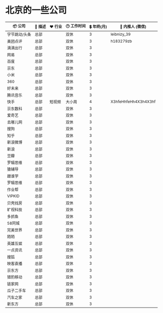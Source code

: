 # 北京的一些公司

<table style="font-size: 12px">
  <thead align="center">
    <tr>
      <th>📦 公司</th>
      <th>📃 描述</th>
      <th>❤️ 行业</th>
      <th>🕑 工作时间</th>
      <th>💲 年终(月) </th>
      <th>👫 内推人 (微信) </th>
    </tr>
  </thead>
  <tbody>
    <tr>
      <td>字节跳动/头条</td>
      <td> 总部  </td>
      <td></td>
      <td>双休</td>
      <td>3</td>
      <td>leibnizy_39</td>
    </tr>
    <tr>
      <td>美团点评</td>
      <td> 总部  </td>
      <td></td>
      <td>双休</td>
      <td>3</td>
      <td>h183279zb</td>
    </tr>
    <tr>
      <td>滴滴出行</td>
      <td> 总部  </td>
      <td></td>
      <td>双休</td>
      <td>3</td>
      <td></td>
    </tr>
    <tr>
      <td>网易</td>
      <td> 总部  </td>
      <td></td>
      <td>双休</td>
      <td>3</td>
      <td></td>
    </tr>
    <tr>
      <td>百度</td>
      <td> 总部  </td>
      <td></td>
      <td>双休</td>
      <td>3</td>
      <td></td>
    </tr>
    <tr>
      <td>京东</td>
      <td> 总部  </td>
      <td></td>
      <td>双休</td>
      <td>3</td>
      <td></td>
    </tr>
    <tr>
      <td>小米</td>
      <td> 总部  </td>
      <td></td>
      <td>双休</td>
      <td>3</td>
      <td></td>
    </tr>
    <tr>
      <td>360</td>
      <td> 总部  </td>
      <td></td>
      <td>双休</td>
      <td>3</td>
      <td></td>
    </tr>
    <tr>
      <td>好未来</td>
      <td> 总部  </td>
      <td></td>
      <td>双休</td>
      <td>3</td>
      <td></td>
    </tr>
    <tr>
      <td>腾讯音乐</td>
      <td> 总部  </td>
      <td></td>
      <td>双休</td>
      <td>3</td>
      <td></td>
    </tr>
    <tr>
      <td>快手</td>
      <td> 总部  </td>
      <td>短视频</td>
      <td>大小周</td>
      <td>4</td>
      <td>X3hfeHhfeHh4X3h4X3hf</td>
    </tr>
		<tr>
      <td>京东数科</td>
      <td> 总部  </td>
      <td></td>
      <td>双休</td>
      <td>3</td>
      <td></td>
    </tr>
		<tr>
      <td>爱奇艺</td>
      <td> 总部  </td>
      <td></td>
      <td>双休</td>
      <td>3</td>
      <td></td>
    </tr>
		<tr>
      <td>去哪儿网</td>
      <td> 总部  </td>
      <td></td>
      <td>双休</td>
      <td>3</td>
      <td></td>
    </tr>
		<tr>
      <td>搜狗</td>
      <td> 总部  </td>
      <td></td>
      <td>双休</td>
      <td>3</td>
      <td></td>
    </tr>
		<tr>
      <td>知乎</td>
      <td> 总部  </td>
      <td></td>
      <td>双休</td>
      <td>3</td>
      <td></td>
    </tr>
		<tr>
      <td>新浪微博</td>
      <td> 总部  </td>
      <td></td>
      <td>双休</td>
      <td>3</td>
      <td></td>
    </tr>
		<tr>
      <td>新浪</td>
      <td> 总部  </td>
      <td></td>
      <td>双休</td>
      <td>3</td>
      <td></td>
    </tr>
		<tr>
      <td>豆瓣</td>
      <td> 总部  </td>
      <td></td>
      <td>双休</td>
      <td>3</td>
      <td></td>
    </tr>
		<tr>
      <td>罗辑思维</td>
      <td> 总部  </td>
      <td></td>
      <td>双休</td>
      <td>3</td>
      <td></td>
    </tr>
		<tr>
      <td>猿辅导</td>
      <td> 总部  </td>
      <td></td>
      <td>双休</td>
      <td>3</td>
      <td></td>
    </tr>
		<tr>
      <td>跟谁学</td>
      <td> 总部  </td>
      <td></td>
      <td>双休</td>
      <td>3</td>
      <td></td>
    </tr>
		<tr>
      <td>罗辑思维</td>
      <td> 总部  </td>
      <td></td>
      <td>双休</td>
      <td>3</td>
      <td></td>
    </tr>
		<tr>
      <td>作业帮</td>
      <td> 总部  </td>
      <td></td>
      <td>双休</td>
      <td>3</td>
      <td></td>
    </tr>
		<tr>
      <td>VIPKID</td>
      <td> 总部  </td>
      <td></td>
      <td>双休</td>
      <td>3</td>
      <td></td>
    </tr>
		<tr>
      <td>贝壳找房</td>
      <td> 总部  </td>
      <td></td>
      <td>双休</td>
      <td>3</td>
      <td></td>
    </tr>
		<tr>
      <td>旷视科技</td>
      <td> 总部  </td>
      <td></td>
      <td>双休</td>
      <td>3</td>
      <td></td>
    </tr>
		<tr>
      <td>多抓鱼</td>
      <td> 总部  </td>
      <td></td>
      <td>双休</td>
      <td>3</td>
      <td></td>
    </tr>
		<tr>
      <td>58同城</td>
      <td> 总部  </td>
      <td></td>
      <td>双休</td>
      <td>3</td>
      <td></td>
    </tr>
		<tr>
      <td>完美世界</td>
      <td> 总部  </td>
      <td></td>
      <td>双休</td>
      <td>3</td>
      <td></td>
    </tr>
		<tr>
      <td>陌陌</td>
      <td> 总部  </td>
      <td></td>
      <td>双休</td>
      <td>3</td>
      <td></td>
    </tr>
		<tr>
      <td>英雄互娱</td>
      <td> 总部  </td>
      <td></td>
      <td>双休</td>
      <td>3</td>
      <td></td>
    </tr>
		<tr>
      <td>一点资讯</td>
      <td> 总部  </td>
      <td></td>
      <td>双休</td>
      <td>3</td>
      <td></td>
    </tr>
		<tr>
      <td>搜狐</td>
      <td> 总部  </td>
      <td></td>
      <td>双休</td>
      <td>3</td>
      <td></td>
    </tr>
		<tr>
      <td>映客直播</td>
      <td> 总部  </td>
      <td></td>
      <td>双休</td>
      <td>3</td>
      <td></td>
    </tr>
		<tr>
      <td>京东方</td>
      <td> 总部  </td>
      <td></td>
      <td>双休</td>
      <td>3</td>
      <td></td>
    </tr>
		<tr>
      <td>猎豹移动</td>
      <td> 总部  </td>
      <td></td>
      <td>双休</td>
      <td>3</td>
      <td></td>
    </tr>
		<tr>
      <td>链家网</td>
      <td> 总部  </td>
      <td></td>
      <td>双休</td>
      <td>3</td>
      <td></td>
    </tr>
		<tr>
      <td>瓜子二手车</td>
      <td> 总部  </td>
      <td></td>
      <td>双休</td>
      <td>3</td>
      <td></td>
    </tr>
		<tr>
      <td>汽车之家</td>
      <td> 总部  </td>
      <td></td>
      <td>双休</td>
      <td>3</td>
      <td></td>
    </tr>
		<tr>
      <td>新东方</td>
      <td> 总部  </td>
      <td></td>
      <td>双休</td>
      <td>3</td>
      <td></td>
    </tr>
  </tbody>
</table>
